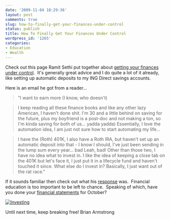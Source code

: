 ```yaml
---
date: '2009-11-04 18:29:36'
layout: post
comments: true
slug: how-to-finally-get-your-finances-under-control
status: publish
title: How To Finally Get Your Finances Under Control
wordpress_id: '1265'
categories:
- Education
- Wealth
---
```


Check out this page Ramit Sethi put together about [getting your finances under control](http://www.startbreakingfree.com/go/iwtytbr/).  It's generally great advice and I do quite a lot of it already, like setting up automatic deposits to my ING Direct savings accounts.

Here is an email he got from a reader...


> 

> 
> "I want to earn more (I know, who doesn't)
> 
> 

> 
> I keep reading all these finance books and like any other lazy American, I haven't done shit. I'm 30 and a little behind on saving for the future, plus my boyfriend is a post-doc and not making a ton, so I'm kinda saving for both of us... yadda yadda) Essentially, I love the automation idea, I am just not sure how to start automating my life...
> 
> 

> 
> I have the (Roth) 401K, I also have a Roth IRA, but haven't set up an automatic deposit into that - I know I should, I've just been sending in the lump sum every year... bad Leah, bad! Other than those two, I have no idea what to invest in. I like the idea of keeping a close tab on the 401K but let's face it, I just put it in a lifecycle fund and haven't touched it since. What else do I invest in? Basically, I just want out of the rat race."
> 
> 





If it sounds familiar then check out what his [response](http://www.startbreakingfree.com/go/iwtytbr/) was.  Financial education is too important to be left to chance.  Speaking of which, have you done your [financial statements](http://brianarmstrong.org/posts/how-to-understand-and-create-a-personal-financial-statement-each-month-in-5-minutes/) for October?




[![Investing](http://s3.amazonaws.com/oldbloguploads/2009/11/1-investing.jpg)](http://www.startbreakingfree.com/go/iwtytbr/)





Until next time, keep breaking free!
Brian Armstrong
